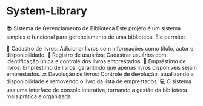 # System-Library
📚 Sistema de Gerenciamento de Biblioteca
Este projeto é um sistema simples e funcional para gerenciamento de uma biblioteca. Ele permite:

📖 Cadastro de livros: Adicionar livros com informações como título, autor e disponibilidade.
👤 Registro de usuários: Cadastrar usuários com identificação única e controle dos livros emprestados.
🔄 Empréstimo de livros: Empréstimo de livros, garantindo que apenas livros disponíveis sejam emprestados.
🔙 Devolução de livros: Controle de devolução, atualizando a disponibilidade e removendo o livro da lista de emprestados.
💻 O sistema usa uma interface de console interativa, tornando a gestão da biblioteca mais prática e organizada.

